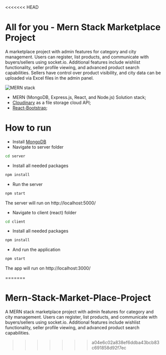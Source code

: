 <<<<<<< HEAD
# All for you - Mern Stack Marketplace Project

A marketplace project with admin features for category and city management. Users can register, list products, and communicate with buyers/sellers using socket.io. Additional features include wishlist functionality, seller profile viewing, and advanced product search capabilities. Sellers have control over product visibility, and city data can be uploaded via Excel files in the admin panel.


![MERN stack](https://res.cloudinary.com/silenceiv/image/upload/c_fill,h_205,w_512/v1617484581/mern_sakbwj.png)

- MERN (MongoDB, Express.js, React, and Node.js) Solution stack;
- [Cloudinary](https://cloudinary.com/) as a file storage cloud API;
- [React-Bootstrap](https://react-bootstrap.github.io/);


# How to run 

- Install [MongoDB](https://www.mongodb.com/try/download)
- Navigate to server folder
```bash
cd server
```
- Install all needed packages
```bash
npm install
```
- Run the server
```bash
npm start
```
The server will run on http://localhost:5000/

- Navigate to client (react) folder
```bash
cd client
```
- Install all needed packages
```bash
npm install
```
- And run the application
```bash
npm start
```
The app will run on http://localhost:3000/

=======
# Mern-Stack-Market-Place-Project
 A MERN stack marketplace project with admin features for category and city management. Users can register, list products, and communicate with buyers/sellers using socket.io. Additional features include wishlist functionality, seller profile viewing, and advanced product search capabilities.
>>>>>>> a04e6c02a838ef6ddba43bcb83c691858d92f7ec
